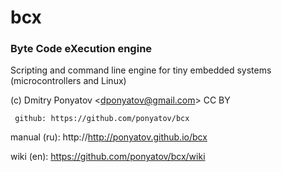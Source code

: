 # bcx
### Byte Code eXecution engine

Scripting and command line engine for tiny embedded systems (microcontrollers and Linux)

(c) Dmitry Ponyatov <<dponyatov@gmail.com>> CC BY

     github: https://github.com/ponyatov/bcx

manual (ru): http://http://ponyatov.github.io/bcx

  wiki (en): https://github.com/ponyatov/bcx/wiki

